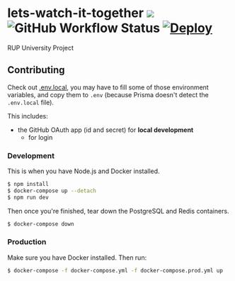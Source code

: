 # lets-watch-it-together [![](https://img.shields.io/badge/Wiki-Notion-%23000)](https://www.notion.so/jcubed/Let-s-Watch-It-Together-Wiki-881515aba11241eaa43e7a9428419d81) ![GitHub Workflow Status](https://img.shields.io/github/workflow/status/JakubKoralewski/lets-watch-it-together/test) [![Deploy](https://www.herokucdn.com/deploy/button.png)](https://heroku.com/deploy)


RUP University Project

## Contributing

Check out [.env.local](.env.local), you may have to fill some of those environment
variables, and copy them to `.env` (because Prisma doesn't detect the `.env.local` file).

This includes:
- the GitHub OAuth app (id and secret) for **local development**
   - for login

### Development

This is when you have Node.js and Docker installed.

```bash
$ npm install
$ docker-compose up --detach
$ npm run dev
```

Then once you're finished, tear down the PostgreSQL and Redis containers.
```bash
$ docker-compose down
```

### Production

Make sure you have Docker installed. Then run:

```bash
$ docker-compose -f docker-compose.yml -f docker-compose.prod.yml up
```